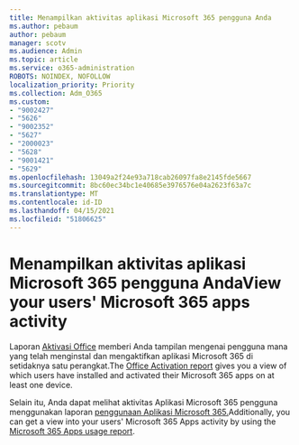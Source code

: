 ```yaml
---
title: Menampilkan aktivitas aplikasi Microsoft 365 pengguna Anda
ms.author: pebaum
author: pebaum
manager: scotv
ms.audience: Admin
ms.topic: article
ms.service: o365-administration
ROBOTS: NOINDEX, NOFOLLOW
localization_priority: Priority
ms.collection: Adm_O365
ms.custom:
- "9002427"
- "5626"
- "9002352"
- "5627"
- "2000023"
- "5628"
- "9001421"
- "5629"
ms.openlocfilehash: 13049a2f24e93a718cab26097fa8e2145fde5667
ms.sourcegitcommit: 8bc60ec34bc1e40685e3976576e04a2623f63a7c
ms.translationtype: MT
ms.contentlocale: id-ID
ms.lasthandoff: 04/15/2021
ms.locfileid: "51806625"
---
```

# <a name="view-your-users-microsoft-365-apps-activity"></a><span data-ttu-id="484af-102">Menampilkan aktivitas aplikasi Microsoft 365 pengguna Anda</span><span class="sxs-lookup"><span data-stu-id="484af-102">View your users' Microsoft 365 apps activity</span></span>

<span data-ttu-id="484af-103">Laporan [Aktivasi Office](https://docs.microsoft.com/microsoft-365/admin/activity-reports/microsoft-office-activations?view=o365-worldwide) memberi Anda tampilan mengenai pengguna mana yang telah menginstal dan mengaktifkan aplikasi Microsoft 365 di setidaknya satu perangkat.</span><span class="sxs-lookup"><span data-stu-id="484af-103">The [Office Activation report](https://docs.microsoft.com/microsoft-365/admin/activity-reports/microsoft-office-activations?view=o365-worldwide) gives you a view of which users have installed and activated their Microsoft 365 apps on at least one device.</span></span>

<span data-ttu-id="484af-104">Selain itu, Anda dapat melihat aktivitas Aplikasi Microsoft 365 pengguna menggunakan laporan [penggunaan Aplikasi Microsoft 365.](https://docs.microsoft.com/microsoft-365/admin/activity-reports/microsoft365-apps-usage?view=o365-worldwide)</span><span class="sxs-lookup"><span data-stu-id="484af-104">Additionally, you can get a view into your users' Microsoft 365 Apps activity by using the [Microsoft 365 Apps usage report](https://docs.microsoft.com/microsoft-365/admin/activity-reports/microsoft365-apps-usage?view=o365-worldwide).</span></span>
